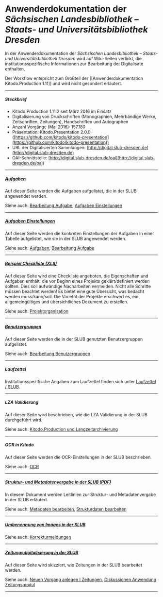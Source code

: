 # Anwenderdokumentation der _Sächsischen Landesbibliothek – Staats- und Universitätsbibliothek Dresden_

In der Anwenderdokumentation der _Sächsischen Landesbibliothek – Staats- und Universitätsbibliothek Dresden_ wird auf Wiki-Seiten verlinkt, die institutionsspezifische Informationen zur Bearbeitung der Digitalisate enthalten.

Der Workflow entspricht zum Großteil der [[Anwenderdokumentation Kitodo.Production 1.11]] und wird nicht gesondert erläutert. 

---

##### _Steckbrief_

- Kitodo.Production 1.11.2 seit März 2016 im Einsatz
- Digitalisierung von Druckschriften (Monographien, Mehrbändige Werke, Zeitschriften, Zeitungen), Handschriften und Autographen 
- Anzahl Vorgänge (Mai 2016): 157.180
- Präsentation: Kitodo.Presentation 2.0.0 ([https://github.com/kitodo/kitodo-presentation](https://github.com/kitodo/kitodo-presentation))
- URL der Digitalisierten Sammlungen: [http://digital.slub-dresden.de](http://digital.slub-dresden.de)
- OAI-Schnittstelle: [http://digital.slub-dresden.de/oai](http://digital.slub-dresden.de/oai)

---

##### _[Aufgaben](https://github.com/kitodo/kitodo-production/wiki/Aufgaben#slub)_

Auf dieser Seite werden die Aufgaben aufgelistet, die in der SLUB angewendet werden. 

Siehe auch: [Bearbeitung Aufgabe](https://github.com/kitodo/kitodo-production/wiki/Bearbeitung-Aufgabe), [Aufgaben Einstellungen](https://github.com/kitodo/kitodo-production/wiki/Aufgaben-Einstellungen)

---

##### _[Aufgaben Einstellungen](Aufgaben-Einstellungen)_

Auf dieser Seite werden die konkreten Einstellungen der Aufgaben in einer Tabelle aufgelistet, wie sie in der SLUB angewendet werden. 

Siehe auch: [Aufgaben](https://github.com/kitodo/kitodo-production/wiki/Aufgaben), [Bearbeitung Aufgabe](https://github.com/kitodo/kitodo-production/wiki/Bearbeitung-Aufgabe)

---

##### _[Beispiel Checkliste (XLS)](Checkliste_leer-neu.xls)_

Auf dieser Seite wird eine Checkliste angeboten, die Eigenschaften und Aufgaben enthält, die vor Beginn eines Projekts geklärt/definiert werden sollten. Dies soll aufwändige Nacharbeiten vermeiden. 
Nicht alle Schritte müssen beachtet werden! Es bietet eine gute Übersicht, was bedacht werden muss/kann/soll. Die Varietät der Projekte erschwert es, ein allgemeingültiges und übersichtliches Dokument zu erstellen. 

Siehe auch: [Projektorganisation](https://github.com/kitodo/kitodo-production/wiki/Projektorganisation#checkliste) 

---
##### _[Benutzergruppen](https://github.com/kitodo/kitodo-production/wiki/Benutzergruppen)_

Auf dieser Seite werden die in der SLUB genutzten Benutzergruppen aufgelistet. 

Siehe auch: [Bearbeitung Benutzergruppen](https://github.com/kitodo/kitodo-production/wiki/Bearbeitung-Benutzergruppen) 

---

##### _Laufzettel_ 

Institutionsspezifische Angaben zum Laufzettel finden sich unter [Laufzettel / SLUB](https://github.com/kitodo/kitodo-production/wiki/Laufzettel#slub). 

---

##### _LZA Validierung_

Auf dieser Seite wird beschrieben, wie die LZA Validierung in der SLUB durchgeführt wird. 

Siehe auch: [Kitodo.Production und Langzeitarchivierung](../../../AusWiki/LZA-Validierung )

---

##### _OCR in Kitodo_

Auf dieser Seite werden die OCR-Einstellungen in der SLUB beschrieben. 

Siehe auch: [OCR](../../../AusWiki/OCR)

---

##### _[Struktur- und Metadatenvergabe in der SLUB (PDF)](SLUB_Erfassung.pdf)_

In diesem Dokument werden Leitlinien zur Struktur- und Metadatenvergabe in der SLUB erläutert. 

Siehe auch: [Metadaten bearbeiten](../../../AusWiki/Metadaten-bearbeiten), [Strukturdaten bearbeiten](../../../AusWiki/Strukturdaten-bearbeiten)

---

##### _[Umbenennung von Images in der SLUB](Umbenennung-von-Images-in-der-SLUB)_

Siehe auch: [Korrekturmeldungen](https://github.com/kitodo/kitodo-production/wiki/Korrekturmeldungen)

---

##### _[Zeitungsdigitalisierung in der SLUB](Zeitungsdigitalisierung-in-der-SLUB)_

Auf dieser Seite wird skizziert, wie Zeitungen in der SLUB bearbeitet werden. 

Siehe auch: [Neuen Vorgang anlegen I Zeitungen](https://github.com/kitodo/kitodo-production/wiki/Neuen-Vorgang-anlegen-I-Zeitungen), [Diskussionen Anwendung Zeitungsmodul](https://github.com/kitodo/kitodo-production/wiki/Diskussionen-Anwendung-%20Zeitungsmodul)

---